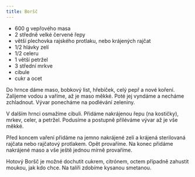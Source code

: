 ```yaml
---
title: Boršč
---
```


* 600 g vepřového masa
* 2 středně velké červené řepy
* větší plechovka rajského protlaku, nebo krájených rajčat
* 1/2 hlávky zelí
* 1/2 celeru
* 1 větší petržel
* 3 střední mrkve
* cibule
* cukr a ocet

Do hrnce dáme maso, bobkový list, hřebíček, celý pepř a nové koření. Zalijeme
vodou a vaříme, až je maso měkké. Poté jej vyndáme a necháme zchladnout.
Vývar ponecháme na podlévání zeleniny.

V dalším hrnci osmažíme cibuli. Přidáme nakrájenou řepu (na kostičky), mrkev,
celer, a petržel. Podusíme a postupně přiléváme vývar až je vše měkké.

Před koncem vaření přidáme na jemno nakrájené zelí a krájená sterilovaná rajčata
nebo rajčatový protlakem. Opět provaříme. Na konec přidáme nakrájené maso
a vše ještě jednou mírně provaříme.

Hotový Boršč je možné dochutit cukrem, citrónem, octem případně zahustit moukou,
jak kdo chce. Na talíři zdobíme kysanou smetanou.
